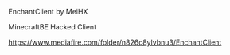 EnchantClient by MeiHX

MinecraftBE Hacked Client

https://www.mediafire.com/folder/n826c8ylvbnu3/EnchantClient
